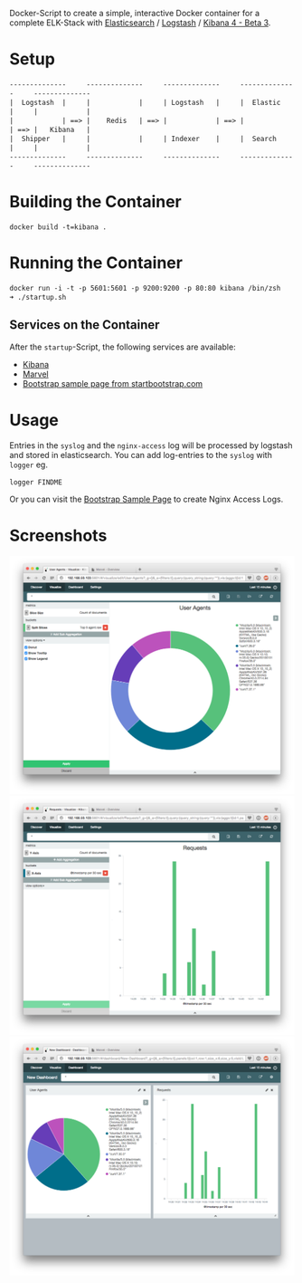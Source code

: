Docker-Script to create a simple, interactive Docker container for a complete ELK-Stack with [Elasticsearch](http://www.elasticsearch.com/products/elasticsearch/) / [Logstash](http://www.elasticsearch.com/products/logstash/) / [Kibana 4 - Beta 3](http://www.elasticsearch.com/products/kibana/).

# Setup
```
--------------     --------------     --------------     --------------     --------------
|  Logstash  |     |            |     | Logstash   |     |  Elastic   |     |            |
|            | ==> |    Redis   | ==> |            | ==> |            | ==> |   Kibana   |
|  Shipper   |     |            |     | Indexer    |     |  Search    |     |            |
--------------     --------------     --------------     --------------     --------------
```

# Building the Container
```
docker build -t=kibana .
```

# Running the Container

```
docker run -i -t -p 5601:5601 -p 9200:9200 -p 80:80 kibana /bin/zsh
➜ ./startup.sh
```
## Services on the Container
After the `startup`-Script, the following services are available:
- [Kibana](http://192.168.59.103:5601/)
- [Marvel](http://192.168.59.103:9200/_plugin/marvel/kibana/index.html#/dashboard/file/marvel.overview.json)
- [Bootstrap sample page from startbootstrap.com](http://192.168.59.103)

# Usage
Entries in the `syslog` and the `nginx-access` log will be processed by logstash and stored in elasticsearch. You can add log-entries to the `syslog` with `logger` eg.

```
logger FINDME
```
Or you can visit the [Bootstrap Sample Page](http://192.168.59.103) to create Nginx Access Logs.

# Screenshots
![Kibana4 - Pie Chart](screens/kibana4_pie.png)
![Kibana4 - Bar Chart](screens/kibana4_bars.png)
![Kibana4 - Dashboard](screens/kibana4_dashboard.png)
